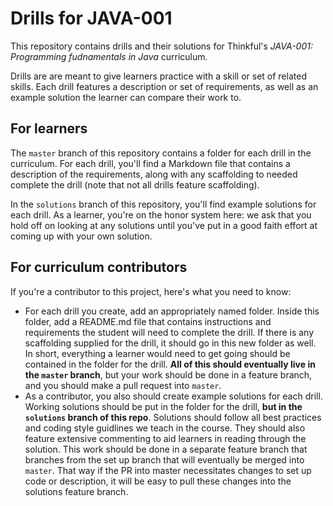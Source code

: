 # Drills for JAVA-001

This repository contains drills and their solutions for Thinkful's *JAVA-001: Programming fudnamentals in Java* curriculum.

Drills are are meant to give learners practice with a skill or set of related skills. Each drill features a description or set of requirements, as well as an example solution the learner can compare their work to.

## For learners

The `master` branch of this repository contains a folder for each drill in the curriculum. For each drill, you'll find a Markdown file that contains a description of the requirements, along with any scaffolding to needed complete the drill (note that not all drills feature scaffolding).

In the `solutions` branch of this repository, you'll find example solutions for each drill. As a learner, you're on the honor system here: we ask that you hold off on looking at any solutions until you've put in a good faith effort at coming up with your own solution.

## For curriculum contributors

If you're a contributor to this project, here's what you need to know:

- For each drill you create, add an appropriately named folder. Inside this folder, add a README.md file that contains instructions and requirements the student will need to complete the drill. If there is any scaffolding supplied for the drill, it should go in this new folder as well. In short, everything a learner would need to get going  should be contained in the folder for the drill. **All of this should eventually live in the `master` branch**, but your work should be done in a feature branch, and you should make a pull request into `master`.
- As a contributor, you also should create example solutions for each drill. Working solutions should be put in the folder for the drill, **but in the `solutions` branch of this repo**. Solutions should follow all best practices and coding style guidlines we teach in the course. They should also feature extensive commenting to aid learners in reading through the solution. This work should be done in a separate feature branch that branches from the set up branch that will eventually be merged into `master`. That way if the PR into master necessitates changes to set up code or description, it will be easy to pull these changes into the solutions feature branch.
